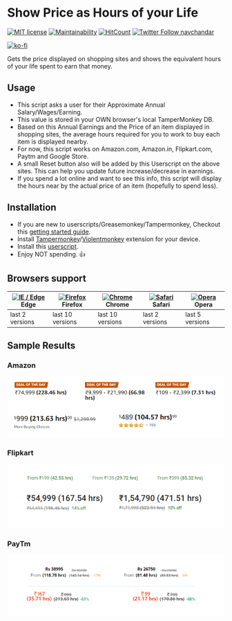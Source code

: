 # Show Price as Hours of your Life
[![MIT license](https://img.shields.io/badge/License-MIT-blue.svg)](https://github.com/navchandar/Show-Price-as-Hours/blob/master/LICENSE) [![Maintainability](https://api.codeclimate.com/v1/badges/055008dacafcf28a984e/maintainability)](https://codeclimate.com/github/navchandar/Show-Price-as-Hours/maintainability)
[![HitCount](http://hits.dwyl.io/navchandar/Show-Price-as-Hours.svg)](http://hits.dwyl.io/navchandar/Show-Price-as-Hours)
[![Twitter Follow navchandar][1.1]][1]

[![ko-fi](https://www.ko-fi.com/img/githubbutton_sm.svg)](https://ko-fi.com/T6T617N9I)

Gets the price displayed on shopping sites and shows the equivalent hours of your life spent to earn that money.


## Usage
- This script asks a user for their Approximate Annual Salary/Wages/Earning.
- This value is stored in your OWN browser's local TamperMonkey DB.
- Based on this Annual Earnings and the Price of an item displayed in shopping sites, the average hours required for you to work to buy each item is displayed nearby.
- For now, this script works on Amazon.com, Amazon.in, Flipkart.com, Paytm and Google Store. 
- A small Reset button also will be added by this Userscript on the above sites. This can help you update future increase/decrease in earnings.
- If you spend a lot online and want to see this info, this script will display the hours near by the actual price of an item (hopefully to spend less).



## Installation

* If you are new to userscripts/Greasemonkey/Tampermonkey, Checkout this [getting started guide](https://github.com/OpenUserJs/OpenUserJS.org/wiki/Userscript-Beginners-HOWTO).
* Install [Tampermonkey](https://tampermonkey.net/)/[Violentmonkey](https://violentmonkey.github.io/) extension for your device.
* Install this [userscript](https://github.com/navchandar/Show-Price-as-Hours/raw/master/ShowPrice.user.js).
* Enjoy NOT spending. 👍


## Browsers support

| [<img src="https://raw.githubusercontent.com/alrra/browser-logos/master/src/edge/edge_48x48.png" alt="IE / Edge" width="24px" height="24px" />](http://godban.github.io/browsers-support-badges/)<br> Edge | [<img src="https://raw.githubusercontent.com/alrra/browser-logos/master/src/firefox/firefox_48x48.png" alt="Firefox" width="24px" height="24px" />](http://godban.github.io/browsers-support-badges/)<br>Firefox | [<img src="https://raw.githubusercontent.com/alrra/browser-logos/master/src/chrome/chrome_48x48.png" alt="Chrome" width="24px" height="24px" />](http://godban.github.io/browsers-support-badges/)<br>Chrome | [<img src="https://raw.githubusercontent.com/alrra/browser-logos/master/src/safari/safari_48x48.png" alt="Safari" width="24px" height="24px" />](http://godban.github.io/browsers-support-badges/)<br>Safari | [<img src="https://raw.githubusercontent.com/alrra/browser-logos/master/src/opera/opera_48x48.png" alt="Opera" width="24px" height="24px" />](http://godban.github.io/browsers-support-badges/)<br>Opera |
| --------- | --------- | --------- | --------- | --------- |
| last 2 versions | last 10 versions| last 10 versions| last 2 versions| last 5 versions

## Sample Results
### Amazon
![Amazon](https://raw.githubusercontent.com/navchandar/Show-Price-as-Hours/master/az.png)
### Flipkart
![Flipkart](https://raw.githubusercontent.com/navchandar/Show-Price-as-Hours/master/fk.png)
### PayTm
![PayTm](https://raw.githubusercontent.com/navchandar/Show-Price-as-Hours/master/pt.png)

[1.1]: http://i.imgur.com/wWzX9uB.png 
[1]: http://www.twitter.com/navchandar

